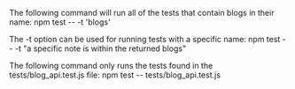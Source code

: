 The following command will run all of the tests that contain blogs in their name:
npm test -- -t 'blogs'

The -t option can be used for running tests with a specific name:
npm test -- -t "a specific note is within the returned blogs"

The following command only runs the tests found in the tests/blog_api.test.js file:
npm test -- tests/blog_api.test.js
